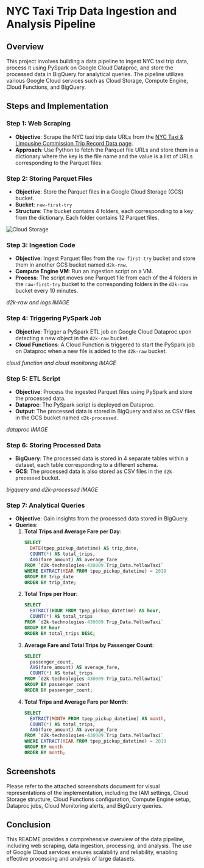 # NYC Taxi Trip Data Ingestion and Analysis Pipeline

## Overview
This project involves building a data pipeline to ingest NYC taxi trip data, process it using PySpark on Google Cloud Dataproc, and store the processed data in BigQuery for analytical queries. The pipeline utilizes various Google Cloud services such as Cloud Storage, Compute Engine, Cloud Functions, and BigQuery.

## Steps and Implementation

### Step 1: Web Scraping
- **Objective**: Scrape the NYC taxi trip data URLs from the [NYC Taxi & Limousine Commission Trip Record Data page](https://www.nyc.gov/site/tlc/about/tlc-trip-record-data.page).
- **Approach**: Use Python to fetch the Parquet file URLs and store them in a dictionary where the key is the file name and the value is a list of URLs corresponding to the Parquet files.

### Step 2: Storing Parquet Files
- **Objective**: Store the Parquet files in a Google Cloud Storage (GCS) bucket.
- **Bucket**: `raw-first-try`
- **Structure**: The bucket contains 4 folders, each corresponding to a key from the dictionary. Each folder contains 12 Parquet files.

![Cloud Storage](https://github.com/user-attachments/assets/06893d0d-8549-44c8-9b6c-9fa4d0417efe)

### Step 3: Ingestion Code
- **Objective**: Ingest Parquet files from the `raw-first-try` bucket and store them in another GCS bucket named `d2k-raw`.
- **Compute Engine VM**: Run an ingestion script on a VM.
- **Process**: The script moves one Parquet file from each of the 4 folders in the `raw-first-try` bucket to the corresponding folders in the `d2k-raw` bucket every 10 minutes.

*d2k-raw and logs IMAGE*

### Step 4: Triggering PySpark Job
- **Objective**: Trigger a PySpark ETL job on Google Cloud Dataproc upon detecting a new object in the `d2k-raw` bucket.
- **Cloud Functions**: A Cloud Function is triggered to start the PySpark job on Dataproc when a new file is added to the `d2k-raw` bucket.

*cloud function  and cloud monitoring IMAGE*

### Step 5: ETL Script
- **Objective**: Process the ingested Parquet files using PySpark and store the processed data.
- **Dataproc**: The PySpark script is deployed on Dataproc.
- **Output**: The processed data is stored in BigQuery and also as CSV files in the GCS bucket named `d2k-processed`.

*dataproc IMAGE*

### Step 6: Storing Processed Data
- **BigQuery**: The processed data is stored in 4 separate tables within a dataset, each table corresponding to a different schema.
- **GCS**: The processed data is also stored as CSV files in the `d2k-processed` bucket.

*bigquery and d2k-processed IMAGE*

### Step 7: Analytical Queries
- **Objective**: Gain insights from the processed data stored in BigQuery.
- **Queries**:
  1. **Total Trips and Average Fare per Day**:
     ```sql
     SELECT 
       DATE(tpep_pickup_datetime) AS trip_date,
       COUNT(*) AS total_trips,
       AVG(fare_amount) AS average_fare
     FROM `d2k-technologies-430009.Trip_Data.YellowTaxi`
     WHERE EXTRACT(YEAR FROM tpep_pickup_datetime) = 2019
     GROUP BY trip_date
     ORDER BY trip_date;
     ```
  2. **Total Trips per Hour**:
     ```sql
     SELECT
       EXTRACT(HOUR FROM tpep_pickup_datetime) AS hour,
       COUNT(*) AS total_trips
     FROM `d2k-technologies-430009.Trip_Data.YellowTaxi`
     GROUP BY hour
     ORDER BY total_trips DESC;
     ```
  3. **Average Fare and Total Trips by Passenger Count**:
     ```sql
     SELECT
       passenger_count,
       AVG(fare_amount) AS average_fare,
       COUNT(*) AS total_trips
     FROM `d2k-technologies-430009.Trip_Data.YellowTaxi`
     GROUP BY passenger_count
     ORDER BY passenger_count;
     ```
  4. **Total Trips and Average Fare per Month**:
     ```sql
     SELECT
       EXTRACT(MONTH FROM tpep_pickup_datetime) AS month,
       COUNT(*) AS total_trips,
       AVG(fare_amount) AS average_fare
     FROM `d2k-technologies-430009.Trip_Data.YellowTaxi`
     WHERE EXTRACT(YEAR FROM tpep_pickup_datetime) = 2019
     GROUP BY month
     ORDER BY month;
     ```

## Screenshots
Please refer to the attached screenshots document for visual representations of the implementation, including the IAM settings, Cloud Storage structure, Cloud Functions configuration, Compute Engine setup, Dataproc jobs, Cloud Monitoring alerts, and BigQuery queries.


## Conclusion
This README provides a comprehensive overview of the data pipeline, including web scraping, data ingestion, processing, and analysis. The use of Google Cloud services ensures scalability and reliability, enabling effective processing and analysis of large datasets.
